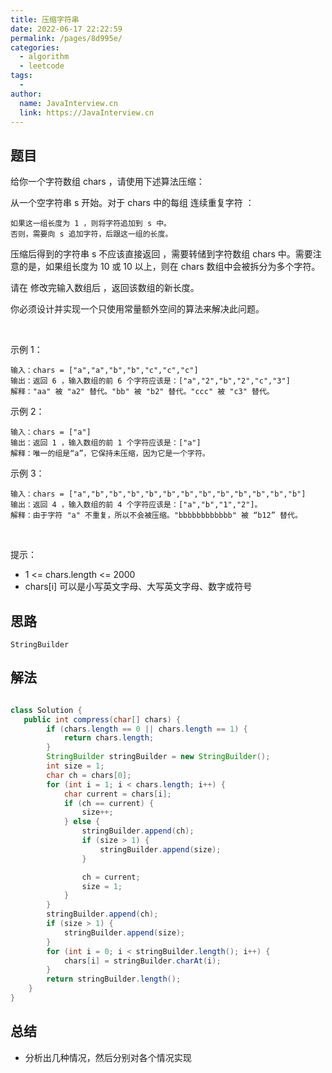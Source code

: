 ```yaml
---
title: 压缩字符串
date: 2022-06-17 22:22:59
permalink: /pages/8d995e/
categories:
  - algorithm
  - leetcode
tags:
  - 
author: 
  name: JavaInterview.cn
  link: https://JavaInterview.cn
---
```



## 题目

给你一个字符数组 chars ，请使用下述算法压缩：

从一个空字符串 s 开始。对于 chars 中的每组 连续重复字符 ：

    如果这一组长度为 1 ，则将字符追加到 s 中。
    否则，需要向 s 追加字符，后跟这一组的长度。
压缩后得到的字符串 s 不应该直接返回 ，需要转储到字符数组 chars 中。需要注意的是，如果组长度为 10 或 10 以上，则在 chars 数组中会被拆分为多个字符。

请在 修改完输入数组后 ，返回该数组的新长度。

你必须设计并实现一个只使用常量额外空间的算法来解决此问题。

 

示例 1：

    输入：chars = ["a","a","b","b","c","c","c"]
    输出：返回 6 ，输入数组的前 6 个字符应该是：["a","2","b","2","c","3"]
    解释："aa" 被 "a2" 替代。"bb" 被 "b2" 替代。"ccc" 被 "c3" 替代。
示例 2：

    输入：chars = ["a"]
    输出：返回 1 ，输入数组的前 1 个字符应该是：["a"]
    解释：唯一的组是“a”，它保持未压缩，因为它是一个字符。
示例 3：

    输入：chars = ["a","b","b","b","b","b","b","b","b","b","b","b","b"]
    输出：返回 4 ，输入数组的前 4 个字符应该是：["a","b","1","2"]。
    解释：由于字符 "a" 不重复，所以不会被压缩。"bbbbbbbbbbbb" 被 “b12” 替代。
 

提示：

- 1 <= chars.length <= 2000
- chars[i] 可以是小写英文字母、大写英文字母、数字或符号

## 思路

    StringBuilder

## 解法
```java

class Solution {
   public int compress(char[] chars) {
        if (chars.length == 0 || chars.length == 1) {
            return chars.length;
        }
        StringBuilder stringBuilder = new StringBuilder();
        int size = 1;
        char ch = chars[0];
        for (int i = 1; i < chars.length; i++) {
            char current = chars[i];
            if (ch == current) {
                size++;
            } else {
                stringBuilder.append(ch);
                if (size > 1) {
                    stringBuilder.append(size);
                }

                ch = current;
                size = 1;
            }
        }
        stringBuilder.append(ch);
        if (size > 1) {
            stringBuilder.append(size);
        }
        for (int i = 0; i < stringBuilder.length(); i++) {
            chars[i] = stringBuilder.charAt(i);
        }
        return stringBuilder.length();
    }
}
```

## 总结

- 分析出几种情况，然后分别对各个情况实现 
